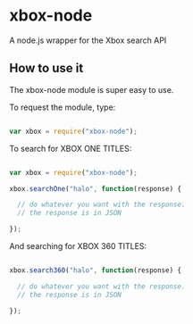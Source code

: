 xbox-node
=========

A node.js wrapper for the Xbox search API

## How to use it

The xbox-node module is super easy to use.

To request the module, type:

```js

var xbox = require("xbox-node");

```

To search for XBOX ONE TITLES:

```js

var xbox = require("xbox-node");

xbox.searchOne("halo", function(response) {

  // do whatever you want with the response.
  // the response is in JSON

});

```

And searching for XBOX 360 TITLES:


```js

xbox.search360("halo", function(response) {

  // do whatever you want with the response.
  // the response is in JSON

});

```
